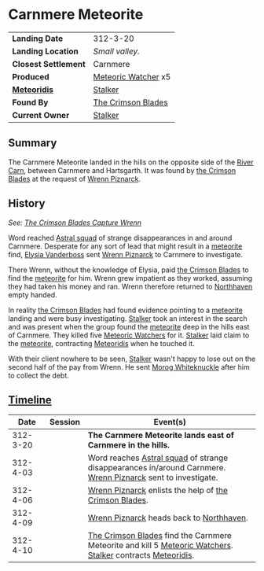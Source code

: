 # Carnmere Meteorite

|||
| --- | --- |
| **Landing Date** | 312-3-20 | meteor.1
| **Landing Location** | *Small valley.* |
| **Closest Settlement** | Carnmere |
| **Produced** | [Meteoric Watcher](../../../creatures/meteoric-watcher.md) x5 |
| **[Meteoridis](../../../mechanics/roleplay/meteoridis.md)** | [Stalker](../../../characters/stalker.md) |
| **Found By** | [The Crimson Blades](../../../organisations/the-crimson-blades.md) |
| **Current Owner** | [Stalker](../../../characters/stalker.md) |

## Summary

The Carnmere Meteorite landed in the hills on the opposite side of the [River Carn](../../../places/rivers-lakes/river-carn.md), between Carnmere and Hartsgarth. It was found by [the Crimson Blades](../../../organisations/the-crimson-blades.md) at the request of [Wrenn Piznarck](../../../characters/wrenn-piznarck.md).

## History

*See: [The Crimson Blades Capture Wrenn](../../../storylines/the-crimson-blades-capture-wrenn.md)*

Word reached [Astral squad](../../../organisations/astorrel/squads/astral-squad.md) of strange disappearances in and around Carnmere. Desperate for any sort of lead that might result in a [meteorite](../meteorite.md) find, [Elysia Vanderboss](../../../characters/elysia-vanderboss.md) sent [Wrenn Piznarck](../../../characters/wrenn-piznarck.md) to Carnmere to investigate.

There Wrenn, without the knowledge of Elysia, paid [the Crimson Blades](../../../organisations/the-crimson-blades.md) to find the [meteorite](../meteorite.md) for him. Wrenn grew impatient as they worked, assuming they had taken his money and ran. Wrenn therefore returned to [Northhaven](../../../places/cities/northhaven.md) empty handed.

In reality [the Crimson Blades](../../../organisations/the-crimson-blades.md) had found evidence pointing to a [meteorite](../meteorite.md) landing and were busy investigating. [Stalker](../../../characters/stalker.md) took an interest in the search and was present when the group found the [meteorite](../meteorite.md) deep in the hills east of Carnmere. They killed five [Meteoric Watchers](../../../creatures/meteoric-watcher.md) for it. [Stalker](../../../characters/stalker.md) laid claim to the [meteorite](../meteorite.md), contracting [Meteoridis](../../../mechanics/roleplay/meteoridis.md) when he touched it.

With their client nowhere to be seen, [Stalker](../../../characters/stalker.md) wasn't happy to lose out on the second half of the pay from Wrenn. He sent [Morog Whiteknuckle](../../../characters/morog-whiteknuckle.md) after him to collect the debt.

## [Timeline](../../../history/timeline.md)

| Date | Session | Event(s) |
| --- |:---:| --- |
| 312-3-20 | | **The Carnmere Meteorite lands east of Carnmere in the hills.** |
| 312-4-03 | | Word reaches [Astral squad](../../../organisations/astorrel/squads/astral-squad.md) of strange disappearances in/around Carnmere.<br>[Wrenn Piznarck](../../../characters/wrenn-piznarck.md) sent to investigate. |
| 312-4-06 | | [Wrenn Piznarck](../../../characters/wrenn-piznarck.md) enlists the help of [the Crimson Blades](../../../organisations/the-crimson-blades.md). |
| 312-4-09 | | [Wrenn Piznarck](../../../characters/wrenn-piznarck.md) heads back to [Northhaven](../../../places/cities/northhaven.md). |
| 312-4-10 | | [The Crimson Blades](../../../organisations/the-crimson-blades.md) find the Carnmere Meteorite and kill 5 [Meteoric Watchers](../../../creatures/meteoric-watcher.md).<br>[Stalker](../../../characters/stalker.md) contracts [Meteoridis](../../../mechanics/roleplay/meteoridis.md). |
